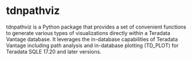 # tdnpathviz
tdnpathviz is a Python package that provides a set of convenient functions to generate various types of visualizations directly within a Teradata Vantage database. It leverages the in-database capabilities of Teradata Vantage including path analysis and in-database plotting (TD_PLOT) for Teradata SQLE 17.20 and later versions.
